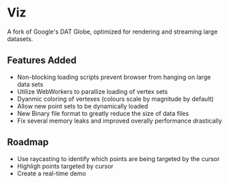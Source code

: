 Viz
===


A fork of Google's DAT Globe, optimized for rendering and streaming large datasets.

Features Added
---

* Non-blocking loading scripts prevent browser from hanging on large data sets
* Utilize WebWorkers to parallize loading of vertex sets
* Dyanmic coloring of vertexes (colours scale by magnitude by default)
* Allow new point sets to be dynamically loaded
* New Binary file format to greatly reduce the size of data files
* Fix several memory leaks and improved overally performance drastically

Roadmap
---
* Use raycasting to identify which points are being targeted by the cursor
* Highligh points targeted by cursor
* Create a real-time demo
